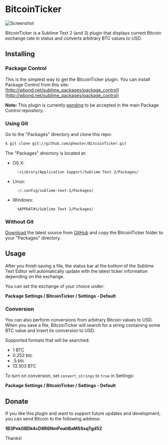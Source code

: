# BitcoinTicker

![Screenshot](https://dl.dropboxusercontent.com/u/1803181/BitcoinTicker.png)

BitcoinTicker is a Sublime Text 2 (and 3) plugin that displays current Bitcoin exchange rate in status and converts arbitrary BTC values to USD.

## Installing

### Package Control

This is the simplest way to get the BitcoinTicker plugin. You can install Package Control from this site: [http://wbond.net/sublime_packages/package_control](http://wbond.net/sublime_packages/package_control)

**Note:** This plugin is currently [pending](https://github.com/wbond/package_control_channel/pull/1269) to be accepted in the main Package Control repository.

### Using Git

Go to the "Packages" directory and clone this repo:

```sh
$ git clone git://github.com/pheuter/BitcoinTicker.git
```

The "Packages" directory is located at:

* OS X:

        ~/Library/Application Support/Sublime Text 2/Packages/

* Linux:

        ~/.config/sublime-text-2/Packages/

* Windows:

        %APPDATA%/Sublime Text 2/Packages/

### Without Git

[Download](https://github.com/pheuter/BitcoinTicker/archive/master.zip) the latest source from [GitHub](https://github.com/pheuter/BitcoinTicker) and copy the BitcoinTicker folder to your "Packages" directory.

## Usage

After you finish saving a file, the status bar at the bottom of the Sublime Text Editor will automatically update with the latest ticker information depending on the exchange.

You can set the exchange of your choice under:

**Package Settings / BitcoinTicker / Settings - Default**

### Conversion

You can also perform conversions from arbitrary Bitcoin values to USD. When you save a file, BitcoinTicker will search for a string containing some BTC value and insert its conversion to USD.

Supported formats that will be searched:
  * 1 BTC
  * 0.252 btc
  * .5 btc
  * 13.303 BTC

To turn on conversion, set `convert_strings` to `true` in Settings:

**Package Settings / BitcoinTicker / Settings - Default**

## Donate

If you like this plugin and want to support future updates and development, you can send Bitcoin to the following address:

**1B3PekGBDk4cD8R6NmPoahBaMSSsqTgd52**

Thanks!